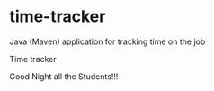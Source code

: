 # time-tracker
Java (Maven) application for tracking time on the job

Time tracker

Good Night all the Students!!!
